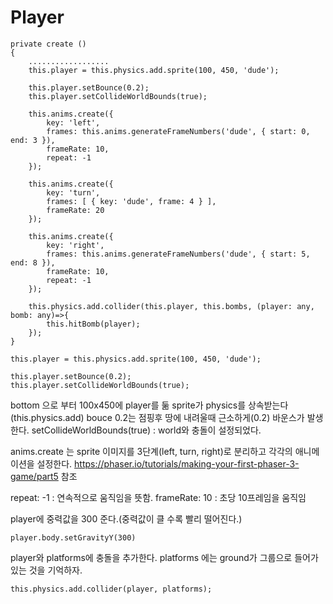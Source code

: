 # Player
```
private create ()
{
    ..................
    this.player = this.physics.add.sprite(100, 450, 'dude');

    this.player.setBounce(0.2);
    this.player.setCollideWorldBounds(true);

    this.anims.create({
        key: 'left',
        frames: this.anims.generateFrameNumbers('dude', { start: 0, end: 3 }),
        frameRate: 10,
        repeat: -1
    });

    this.anims.create({
        key: 'turn',
        frames: [ { key: 'dude', frame: 4 } ],
        frameRate: 20
    });

    this.anims.create({
        key: 'right',
        frames: this.anims.generateFrameNumbers('dude', { start: 5, end: 8 }),
        frameRate: 10,
        repeat: -1
    });

    this.physics.add.collider(this.player, this.bombs, (player: any, bomb: any)=>{
        this.hitBomb(player);
    });
}
```

```
this.player = this.physics.add.sprite(100, 450, 'dude');

this.player.setBounce(0.2);
this.player.setCollideWorldBounds(true);
```
bottom 으로 부터 100x450에 player를 둚
sprite가 physics를 상속받는다(this.physics.add)
bouce 0.2는  점핑후 땅에 내려울때 근소하게(0.2) 바운스가 발생한다.
setCollideWorldBounds(true) : world와 충돌이 설정되었다.

anims.create 는 sprite 이미지를 3단계(left, turn, right)로 분리하고 각각의 애니메이션을 설정한다.
https://phaser.io/tutorials/making-your-first-phaser-3-game/part5 참조

repeat: -1 : 연속적으로 움직임을 뜻함.
frameRate: 10 : 초당 10프레임을 움직임


player에 중력값을 300 준다.(중력값이 클 수록 빨리 떨어진다.)
```
player.body.setGravityY(300)
```
player와 platforms에 충돌을 추가한다.
platforms 에는 ground가 그룹으로 들어가 있는 것을 기억하자.
```
this.physics.add.collider(player, platforms);
```
